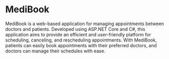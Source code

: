 # MediBook
MediBook is a web-based application for managing appointments between doctors and patients. Developed using ASP.NET Core and C#, this application aims to provide an efficient and user-friendly platform for scheduling, canceling, and rescheduling appointments. With MediBook, patients can easily book appointments with their preferred doctors, and doctors can manage their schedules with ease.